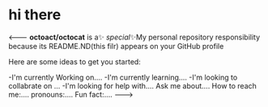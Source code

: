 # hi there

<---
**octoact/octocat** is a✨️ _special_✨️My personal repository responsibility  because its README.ND(this filr) appears on your GitHub profile

Here are some ideas to get you started:

-I'm currently Working on....
-I'm currently learning....
-I'm looking to collabrate on ...
-I'm looking for help with....
Ask me about....
How to reach me:....
pronouns:....
Fun fact:....
--->
